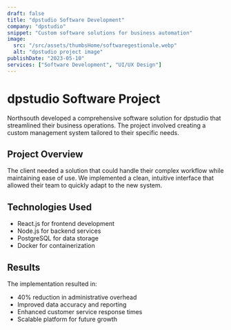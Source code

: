 ```yaml
---
draft: false
title: "dpstudio Software Development"
company: "dpstudio"
snippet: "Custom software solutions for business automation"
image:
  src: "/src/assets/thumbsHome/softwaregestionale.webp"
  alt: "dpstudio project image"
publishDate: "2023-05-10"
services: ["Software Development", "UI/UX Design"]
---
```


# dpstudio Software Project

Northsouth developed a comprehensive software solution for dpstudio that streamlined their business operations. The project involved creating a custom management system tailored to their specific needs.

## Project Overview

The client needed a solution that could handle their complex workflow while maintaining ease of use. We implemented a clean, intuitive interface that allowed their team to quickly adapt to the new system.

## Technologies Used

- React.js for frontend development
- Node.js for backend services
- PostgreSQL for data storage
- Docker for containerization

## Results

The implementation resulted in:

- 40% reduction in administrative overhead
- Improved data accuracy and reporting
- Enhanced customer service response times
- Scalable platform for future growth